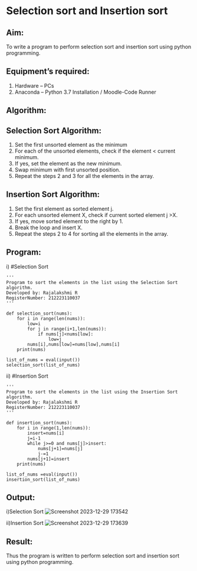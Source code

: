 # Selection sort and Insertion sort
## Aim:
To write a program to perform selection sort and insertion sort using python programming.

## Equipment’s required:
1.	Hardware – PCs
2.	Anaconda – Python 3.7 Installation / Moodle-Code Runner

## Algorithm:
## Selection Sort Algorithm:
1.	Set the first unsorted element as the minimum
2.	For each of the unsorted elements, check if the element < current minimum.
3.	If yes, set the element as the new minimum.
4.	Swap minimum with first unsorted position.
5.	Repeat the steps 2 and 3 for all the elements in the array.
## Insertion Sort Algorithm:
1.	Set the first element as sorted element j.
2.	For each unsorted element X, check if current sorted element j >X.
3.	If yes, move sorted element to the right by 1.
4.	Break the loop and insert X.
5.	Repeat the steps 2 to 4 for sorting all the elements in the array.

## Program:
i)	#Selection Sort
```
''' 
Program to sort the elements in the list using the Selection Sort algorithm.
Developed by: Rajalakshmi R
RegisterNumber: 212223110037
'''

def selection_sort(nums):
    for i in range(len(nums)):
        low=i
        for j in range(i+1,len(nums)):
            if nums[j]<nums[low]:
                low=j
        nums[i],nums[low]=nums[low],nums[i]
    print(nums)
    
list_of_nums = eval(input())
selection_sort(list_of_nums)
```

ii)	#Insertion Sort
```
''' 
Program to sort the elements in the list using the Insertion Sort algorithm.
Developed by: Rajalakshmi R
RegisterNumber: 212223110037
'''

def insertion_sort(nums):
    for i in range(1,len(nums)):
        insert=nums[i]
        j=i-1
        while j>=0 and nums[j]>insert:
            nums[j+1]=nums[j]
            j-=1
        nums[j+1]=insert
    print(nums)
    
list_of_nums =eval(input())
insertion_sort(list_of_nums)
```

## Output:

i)Selection Sort
![Screenshot 2023-12-29 173542](https://github.com/Raji1009/Sorting-Algorithm/assets/89059861/9b21af7a-8ad1-445c-b5e5-d951a951e519)


ii)Insertion Sort
![Screenshot 2023-12-29 173639](https://github.com/Raji1009/Sorting-Algorithm/assets/89059861/ff4311e5-60c2-48bf-8a02-9aa3ce6c89af)


## Result:
Thus the program is written to perform selection sort and insertion sort using python programming.
